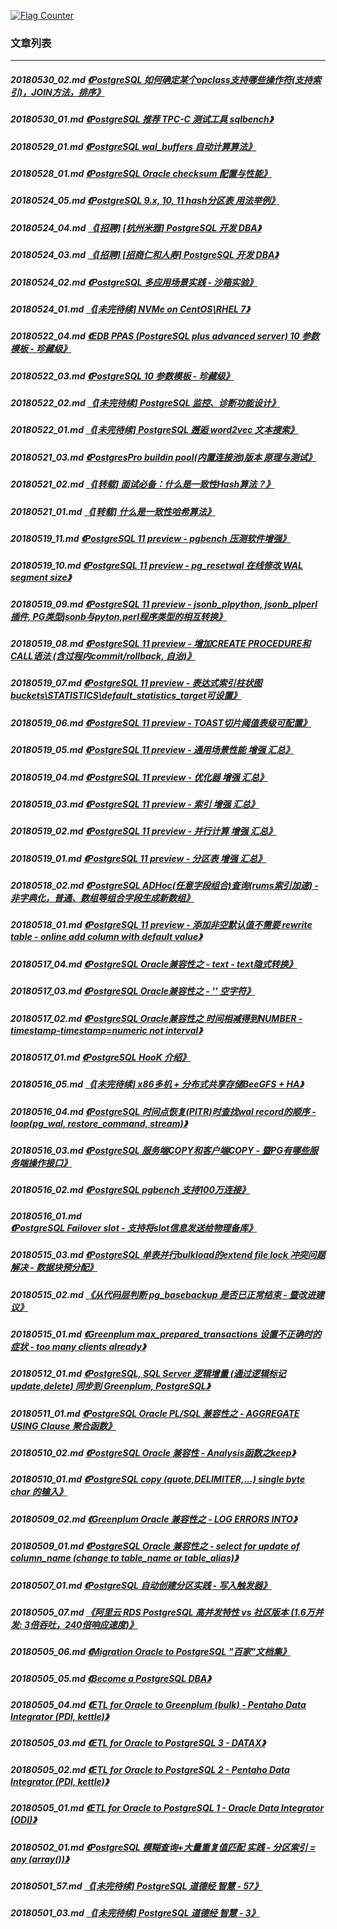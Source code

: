 <a rel="nofollow" href="http://info.flagcounter.com/h9V1"  ><img src="http://s03.flagcounter.com/count/h9V1/bg_FFFFFF/txt_000000/border_CCCCCC/columns_2/maxflags_12/viewers_0/labels_0/pageviews_0/flags_0/"  alt="Flag Counter"  border="0"  ></a>  
  
### 文章列表  
----  
##### 20180530_02.md   [《PostgreSQL 如何确定某个opclass支持哪些操作符(支持索引)，JOIN方法，排序》](20180530_02.md)  
##### 20180530_01.md   [《PostgreSQL 推荐 TPC-C 测试工具 sqlbench》](20180530_01.md)  
##### 20180529_01.md   [《PostgreSQL wal_buffers 自动计算算法》](20180529_01.md)  
##### 20180528_01.md   [《PostgreSQL Oracle checksum 配置与性能》](20180528_01.md)  
##### 20180524_05.md   [《PostgreSQL 9.x, 10, 11 hash分区表 用法举例》](20180524_05.md)  
##### 20180524_04.md   [《[招聘] [杭州米雅] PostgreSQL 开发 DBA》](20180524_04.md)  
##### 20180524_03.md   [《[招聘] [招商仁和人寿] PostgreSQL 开发 DBA》](20180524_03.md)  
##### 20180524_02.md   [《PostgreSQL 多应用场景实践 - 沙箱实验》](20180524_02.md)  
##### 20180524_01.md   [《[未完待续] NVMe on CentOS\RHEL 7》](20180524_01.md)  
##### 20180522_04.md   [《EDB PPAS (PostgreSQL plus advanced server) 10 参数模板 - 珍藏级》](20180522_04.md)  
##### 20180522_03.md   [《PostgreSQL 10 参数模板 - 珍藏级》](20180522_03.md)  
##### 20180522_02.md   [《[未完待续] PostgreSQL 监控、诊断功能设计》](20180522_02.md)  
##### 20180522_01.md   [《[未完待续] PostgreSQL 邂逅 word2vec 文本搜索》](20180522_01.md)  
##### 20180521_03.md   [《PostgresPro buildin pool(内置连接池)版本 原理与测试》](20180521_03.md)  
##### 20180521_02.md   [《[转载] 面试必备：什么是一致性Hash算法？》](20180521_02.md)  
##### 20180521_01.md   [《[转载] 什么是一致性哈希算法》](20180521_01.md)  
##### 20180519_11.md   [《PostgreSQL 11 preview - pgbench 压测软件增强》](20180519_11.md)  
##### 20180519_10.md   [《PostgreSQL 11 preview - pg_resetwal 在线修改 WAL segment size》](20180519_10.md)  
##### 20180519_09.md   [《PostgreSQL 11 preview - jsonb_plpython, jsonb_plperl 插件, PG类型jsonb与pyton,perl程序类型的相互转换》](20180519_09.md)  
##### 20180519_08.md   [《PostgreSQL 11 preview - 增加CREATE PROCEDURE和CALL语法 (含过程内commit/rollback, 自治)》](20180519_08.md)  
##### 20180519_07.md   [《PostgreSQL 11 preview - 表达式索引柱状图buckets\STATISTICS\default_statistics_target可设置》](20180519_07.md)  
##### 20180519_06.md   [《PostgreSQL 11 preview - TOAST切片阈值表级可配置》](20180519_06.md)  
##### 20180519_05.md   [《PostgreSQL 11 preview - 通用场景性能 增强 汇总》](20180519_05.md)  
##### 20180519_04.md   [《PostgreSQL 11 preview - 优化器 增强 汇总》](20180519_04.md)  
##### 20180519_03.md   [《PostgreSQL 11 preview - 索引 增强 汇总》](20180519_03.md)  
##### 20180519_02.md   [《PostgreSQL 11 preview - 并行计算 增强 汇总》](20180519_02.md)  
##### 20180519_01.md   [《PostgreSQL 11 preview - 分区表 增强 汇总》](20180519_01.md)  
##### 20180518_02.md   [《PostgreSQL ADHoc(任意字段组合)查询(rums索引加速) - 非字典化，普通、数组等组合字段生成新数组》](20180518_02.md)  
##### 20180518_01.md   [《PostgreSQL 11 preview - 添加非空默认值不需要 rewrite table - online add column with default value》](20180518_01.md)  
##### 20180517_04.md   [《PostgreSQL Oracle兼容性之 - text - text隐式转换》](20180517_04.md)  
##### 20180517_03.md   [《PostgreSQL Oracle兼容性之 - '' 空字符》](20180517_03.md)  
##### 20180517_02.md   [《PostgreSQL Oracle兼容性之 时间相减得到NUMBER - timestamp-timestamp=numeric not interval》](20180517_02.md)  
##### 20180517_01.md   [《PostgreSQL HooK 介绍》](20180517_01.md)  
##### 20180516_05.md   [《[未完待续] x86多机 + 分布式共享存储BeeGFS + HA》](20180516_05.md)  
##### 20180516_04.md   [《PostgreSQL 时间点恢复(PITR)时查找wal record的顺序 - loop(pg_wal, restore_command, stream)》](20180516_04.md)  
##### 20180516_03.md   [《PostgreSQL 服务端COPY和客户端COPY - 暨PG有哪些服务端操作接口》](20180516_03.md)  
##### 20180516_02.md   [《PostgreSQL pgbench 支持100万连接》](20180516_02.md)  
##### 20180516_01.md   [《PostgreSQL Failover slot - 支持将slot信息发送给物理备库》](20180516_01.md)  
##### 20180515_03.md   [《PostgreSQL 单表并行bulkload的extend file lock 冲突问题解决 - 数据块预分配》](20180515_03.md)  
##### 20180515_02.md   [《从代码层判断 pg_basebackup 是否已正常结束 - 暨改进建议》](20180515_02.md)  
##### 20180515_01.md   [《Greenplum max_prepared_transactions 设置不正确时的症状 - too many clients already》](20180515_01.md)  
##### 20180512_01.md   [《PostgreSQL, SQL Server 逻辑增量 (通过逻辑标记update,delete) 同步到 Greenplum, PostgreSQL》](20180512_01.md)  
##### 20180511_01.md   [《PostgreSQL Oracle PL/SQL 兼容性之 - AGGREGATE USING Clause 聚合函数》](20180511_01.md)  
##### 20180510_02.md   [《PostgreSQL Oracle 兼容性 - Analysis函数之keep》](20180510_02.md)  
##### 20180510_01.md   [《PostgreSQL copy (quote,DELIMITER,...) single byte char 的输入》](20180510_01.md)  
##### 20180509_02.md   [《Greenplum Oracle 兼容性之 - LOG ERRORS INTO》](20180509_02.md)  
##### 20180509_01.md   [《PostgreSQL Oracle 兼容性之 - select for update of column_name (change to table_name or table_alias)》](20180509_01.md)  
##### 20180507_01.md   [《PostgreSQL 自动创建分区实践 - 写入触发器》](20180507_01.md)  
##### 20180505_07.md   [《阿里云 RDS PostgreSQL 高并发特性 vs 社区版本 (1.6万并发: 3倍吞吐，240倍响应速度)》](20180505_07.md)  
##### 20180505_06.md   [《Migration Oracle to PostgreSQL "百家"文档集》](20180505_06.md)  
##### 20180505_05.md   [《Become a PostgreSQL DBA》](20180505_05.md)  
##### 20180505_04.md   [《ETL for Oracle to Greenplum (bulk) - Pentaho Data Integrator (PDI, kettle)》](20180505_04.md)  
##### 20180505_03.md   [《ETL for Oracle to PostgreSQL 3 - DATAX》](20180505_03.md)  
##### 20180505_02.md   [《ETL for Oracle to PostgreSQL 2 - Pentaho Data Integrator (PDI, kettle)》](20180505_02.md)  
##### 20180505_01.md   [《ETL for Oracle to PostgreSQL 1 - Oracle Data Integrator (ODI)》](20180505_01.md)  
##### 20180502_01.md   [《PostgreSQL 模糊查询+大量重复值匹配 实践 - 分区索引 = any (array())》](20180502_01.md)  
##### 20180501_57.md   [《[未完待续] PostgreSQL 道德经 智慧 - 57》](20180501_57.md)  
##### 20180501_03.md   [《[未完待续] PostgreSQL 道德经 智慧 - 3》](20180501_03.md)  
